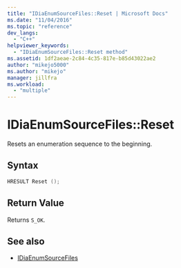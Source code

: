 ```yaml
---
title: "IDiaEnumSourceFiles::Reset | Microsoft Docs"
ms.date: "11/04/2016"
ms.topic: "reference"
dev_langs:
  - "C++"
helpviewer_keywords:
  - "IDiaEnumSourceFiles::Reset method"
ms.assetid: 1df2aeae-2c84-4c35-817e-b85d43022ae2
author: "mikejo5000"
ms.author: "mikejo"
manager: jillfra
ms.workload:
  - "multiple"
---
```

# IDiaEnumSourceFiles::Reset
Resets an enumeration sequence to the beginning.

## Syntax

```C++
HRESULT Reset ();
```

## Return Value
 Returns `S_OK`.

## See also
- [IDiaEnumSourceFiles](../../debugger/debug-interface-access/idiaenumsourcefiles.md)